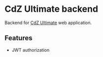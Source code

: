 # CdZ Ultimate backend
Backend for [CdZ Ultimate](https://github.com/larissonaquino/cdz-ultimate) web application.

## Features
* JWT authorization